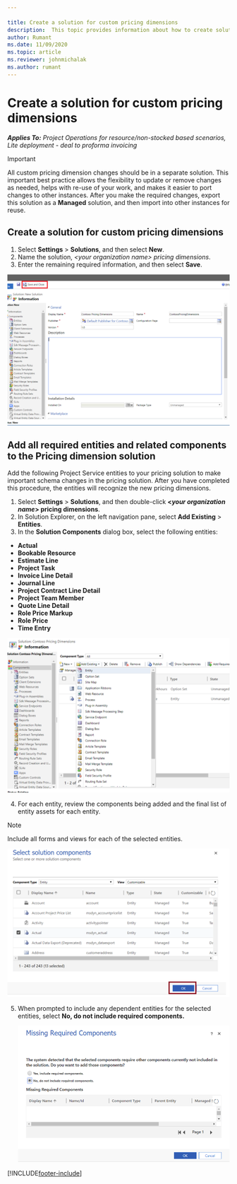```yaml
--- 

title: Create a solution for custom pricing dimensions 
description:  This topic provides information about how to create solutions for custom pricing dimensions.
author: Rumant
ms.date: 11/09/2020  
ms.topic: article 
ms.reviewer: johnmichalak
ms.author: rumant 
--- 
```


# Create a solution for custom pricing dimensions

 _**Applies To:** Project Operations for resource/non-stocked based scenarios, Lite deployment - deal to proforma invoicing_ 

>[!IMPORTANT]
>All custom pricing dimension changes should be in a separate solution. This important best practice allows the flexibility to update or remove changes as needed, helps with re-use of your work, and makes it easier to port changes to other instances. After you make the required changes, export this solution as a **Managed** solution, and then import into other instances for reuse.

## Create a solution for custom pricing dimensions

1.	Select **Settings** > **Solutions**, and then select **New**.
2.	Name the solution, *\<your organization name\> pricing dimensions*.
3. Enter the remaining required information, and then select **Save**.

  ![Creation of custom pricing dimension solution.](./media/Creation-of-custom-pricing-dimension-solution.png)
 
## Add all required entities and related components to the Pricing dimension solution

Add the following Project Service entities to your pricing solution to make important schema changes in the pricing solution. After you have completed this procedure, the entities will recognize the new pricing dimensions.

1.	Select **Settings** > **Solutions**, and then double-click **<*your organization name*> pricing dimensions**.
2.	In Solution Explorer, on the left navigation pane, select **Add Existing** > **Entities**.
3.	In the **Solution Components** dialog box, select the following entities:
 
   - **Actual**
   - **Bookable Resource**
   - **Estimate Line**
   - **Project Task**
   - **Invoice Line Detail**
   - **Journal Line**
   - **Project Contract Line Detail**
   - **Project Team Member**
   - **Quote Line Detail**
   - **Role Price Markup**
   - **Role Price**
   - **Time Entry**
 
   ![Add existing entities custom pricing dimension solution.](./media/Existing-entities-to-PD-solution.png)
 
 4. For each entity, review the components being added and the final list of entity assets for each entity. 

   >[!NOTE]
   > Include all forms and views for each of the selected entities.

  ![Entities added.](./media/solution-component-selection.png)


5.	When prompted to include any dependent entities for the selected entities, select **No, do not include required components.**

    ![Including dependent entities.](./media/Do-not-include-required.png)


[!INCLUDE[footer-include](../includes/footer-banner.md)]